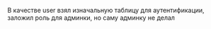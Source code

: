 В качестве user взял изначальную таблицу для аутентификации, заложил роль для админки, но саму админку не делал
